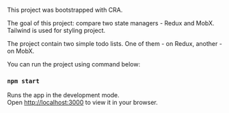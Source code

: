 This project was bootstrapped with CRA.

The goal of this project: compare two state managers - Redux and MobX.
Tailwind is used for styling project.

The project contain two simple todo lists. One of them - on Redux, another - on MobX.

You can run the project using command below:

### `npm start`

Runs the app in the development mode.\
Open [http://localhost:3000](http://localhost:3000) to view it in your browser.
